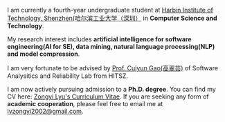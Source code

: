
I am currently a fourth-year undergraduate student at [Harbin Institute of Technology, Shenzhen(哈尔滨工业大学（深圳）](https://www.hitsz.edu.cn/index.html) in **Computer Science and Technology**.

My research interest includes **artificial intelligence for software engineering(AI for SE), data mining, natural language processing(NLP) and model compression**.

I am very fortunate to be advised by [Prof. Cuiyun Gao(高翠芸)](https://cuiyungao.github.io/) of Software Analysitics and Reliability Lab from HITSZ.

I am now actively pursuing admission to a **Ph.D. degree**. You can find my CV here: [Zongyi Lyu's Curriculum Vitae](../assets/CV.pdf). If you are seeking any form of **academic cooperation**, please feel free to email me at lvzongyi2002@gmail.com.


